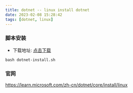 ```yaml
---
title: dotnet -- linux install dotnet
date: 2023-02-08 15:28:42
tags: [dotnet, linux]
---
```


### 脚本安装

- 下载地址: [点击下载](https://dot.net/v1/dotnet-install.sh)

```shell
bash dotnet-install.sh
```

### 官网
https://learn.microsoft.com/zh-cn/dotnet/core/install/linux